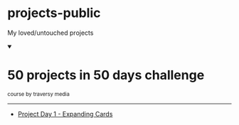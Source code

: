 # projects-public
 My loved/untouched projects
<details open>
    <summary><h1>50 projects in 50 days challenge</h1><sub>course by traversy media</sub><hr></summary>
    <ul>
        <li><a href="https://github.com/alger24/projects-public/tree/main/pd1">Project Day 1 - Expanding Cards</a></li>
    </ul>
</details>